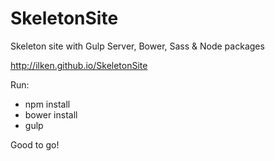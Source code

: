# SkeletonSite
Skeleton site with Gulp Server, Bower, Sass &amp; Node packages

http://ilken.github.io/SkeletonSite

Run:
- npm install
- bower install
- gulp

Good to go!
